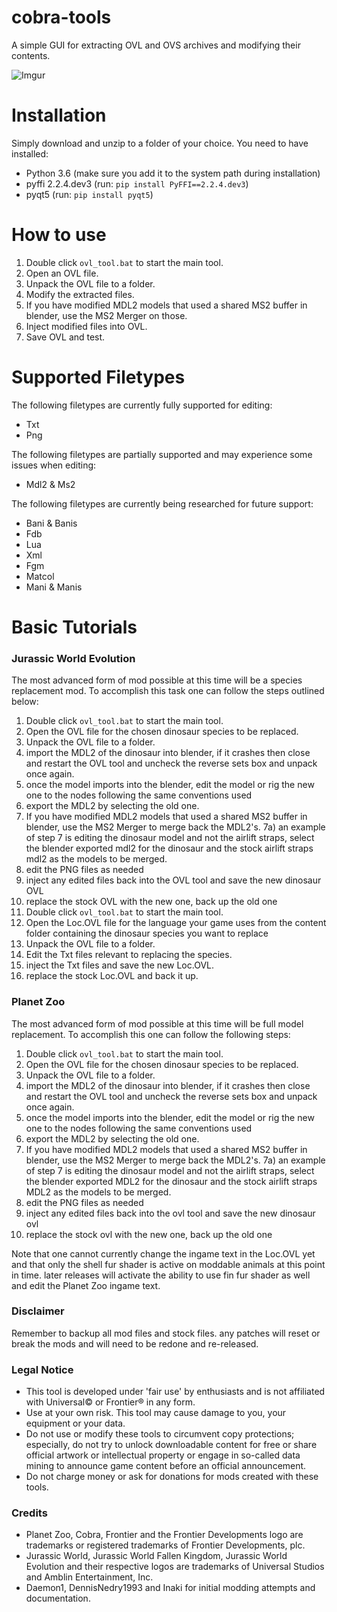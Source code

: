 # cobra-tools
A simple GUI for extracting OVL and OVS archives and modifying their contents.

![Imgur](https://i.imgur.com/ow8rKVd.png)

# Installation
Simply download and unzip to a folder of your choice. You need to have installed:
- Python 3.6 (make sure you add it to the system path during installation)
- pyffi 2.2.4.dev3 (run: `pip install PyFFI==2.2.4.dev3`)
- pyqt5 (run: `pip install pyqt5`)

# How to use
1) Double click `ovl_tool.bat` to start the main tool.
2) Open an OVL file.
3) Unpack the OVL file to a folder.
4) Modify the extracted files.
5) If you have modified MDL2 models that used a shared MS2 buffer in blender, use the MS2 Merger on those.
6) Inject modified files into OVL.
7) Save OVL and test.

# Supported Filetypes
The following filetypes are currently fully supported for editing:
- Txt
- Png

The following filetypes are partially supported and may experience some issues when editing:
- Mdl2 & Ms2 

The following filetypes are currently being researched for future support:
- Bani & Banis
- Fdb
- Lua
- Xml
- Fgm
- Matcol
- Mani & Manis

# Basic Tutorials
### Jurassic World Evolution

The most advanced form of mod possible at this time will be a species replacement mod. To accomplish this task one can follow the steps outlined below:
1) Double click `ovl_tool.bat` to start the main tool.
2) Open the OVL file for the chosen dinosaur species to be replaced.
3) Unpack the OVL file to a folder.
4) import the MDL2 of the dinosaur into blender, if it crashes then close and restart the OVL tool and uncheck the reverse sets box and unpack once again.
5) once the model imports into the blender, edit the model or rig the new one to the nodes following the same conventions used
6) export the MDL2 by selecting the old one. 
7) If you have modified MDL2 models that used a shared MS2 buffer in blender, use the MS2 Merger to merge back the MDL2's.
7a) an example of step 7 is editing the dinosaur model and not the airlift straps, select the blender exported mdl2 for the dinosaur and the stock airlift straps mdl2 as the models to be merged. 
8) edit the PNG files as needed
9) inject any edited files back into the OVL tool and save the new dinosaur OVL
10) replace the stock OVL with the new one, back up the old one
11) Double click `ovl_tool.bat` to start the main tool.
12) Open the Loc.OVL file for the language your game uses from the content folder containing the dinosaur species you want to replace
13) Unpack the OVL file to a folder.
14) Edit the Txt files relevant to replacing the species.
15) inject the Txt files and save the new Loc.OVL.
16) replace the stock Loc.OVL and back it up.

### Planet Zoo

The most advanced form of mod possible at this time will be full model replacement. To accomplish this one can follow the following steps:
1) Double click `ovl_tool.bat` to start the main tool.
2) Open the OVL file for the chosen dinosaur species to be replaced.
3) Unpack the OVL file to a folder.
4) import the MDL2 of the dinosaur into blender, if it crashes then close and restart the OVL tool and uncheck the reverse sets box and unpack once again.
5) once the model imports into the blender, edit the model or rig the new one to the nodes following the same conventions used
6) export the MDL2 by selecting the old one. 
7) If you have modified MDL2 models that used a shared MS2 buffer in blender, use the MS2 Merger to merge back the MDL2's.
7a) an example of step 7 is editing the dinosaur model and not the airlift straps, select the blender exported MDL2 for the dinosaur and the stock airlift straps MDL2 as the models to be merged. 
8) edit the PNG files as needed
9) inject any edited files back into the ovl tool and save the new dinosaur ovl
10) replace the stock ovl with the new one, back up the old one

Note that one cannot currently change the ingame text in the Loc.OVL yet and that only the shell fur shader is active on moddable animals at this point in time. later releases will activate the ability to use fin fur shader as well and edit the Planet Zoo ingame text.

### Disclaimer
Remember to backup all mod files and stock files. any patches will reset or break the mods and will need to be redone and re-released. 

### Legal Notice
- This tool is developed under 'fair use' by enthusiasts and is not affiliated with Universal© or Frontier® in any form.
- Use at your own risk. This tool may cause damage to you, your equipment or your data.
- Do not use or modify these tools to circumvent copy protections; especially, do not try to unlock downloadable content for free or share official artwork or intellectual property or engage in so-called data mining to announce game content before an official announcement.
- Do not charge money or ask for donations for mods created with these tools.


### Credits
- Planet Zoo, Cobra, Frontier and the Frontier Developments logo are trademarks or registered trademarks of Frontier Developments, plc.
- Jurassic World, Jurassic World Fallen Kingdom, Jurassic World Evolution and their respective logos are trademarks of Universal Studios and Amblin Entertainment, Inc.
- Daemon1, DennisNedry1993 and Inaki for initial modding attempts and documentation.

